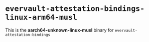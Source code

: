 # `evervault-attestation-bindings-linux-arm64-musl`

This is the **aarch64-unknown-linux-musl** binary for `evervault-attestation-bindings`
